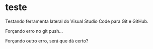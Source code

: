 # teste

Testando ferramenta lateral do Visual Studio Code para Git e GitHub.

Forçando erro no git push...

Forçando outro erro, será que dá certo?
